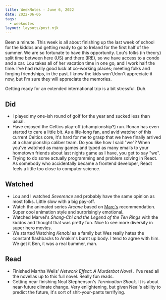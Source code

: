 ```yaml
---
title: WeekNotes - June 6, 2022
date: 2022-06-06
tags:
  - weeknotes 
layout: layouts/post.njk
---
```


Been a minute. This week is all about finishing up the last week of school for the kiddos and getting ready to go to Ireland for the first half of the summer. We are so fortunate to have this opportunity. Lou's folks (in theory) split time between here (US) and there (IRE), so we have access to a condo and a car. Lou takes all of her vacation time in one go, and I work half the time. I've had really good luck at co-working places; meeting folks and forging friendships, in the past. I know the kids won't/don't appreciate it now, but I'm sure they will appreciate the memories.

Getting ready for an extended international trip is a bit stressful. Duh.

## Did
- I played my one-ish round of golf for the year and sucked less than usual.
- Have enjoyed the Celtics play-off (championship?) run. Ronan has even started to care a little bit. As a life-long fan, and avid watcher of this current Celtics core, it's hard for me to grasp that we have finally arrived at a championship caliber team. Do you like how I said "we"? When you've watched as many games and typed as many emails to your hometown friends about last nights game as I have, you get to say "we".
- Trying to do some actually programming and problem solving in React. As somebody who accidentally became a frontend developer, React feels a little too close to computer science.

## Watched
- Lou and I watched *Severence* and probably have the same opinion as most folks. Little slow with a big pay-off.
- Watch the animated series *Arcane* based on <a href="https://marcamos.com/">Marc's</a> recommendation. Super cool animation style and surprisingly emotional.
- Watched Marvel's *Shang-Chi and the Legend of the Ten Rings* with the kiddos and thought that was pretty fun. Nice to see more diversity in super hero movies.
- We started Watching *Kenobi* as a family but Wes really hates the constant flashbacks to Anakin's burnt up body. I tend to agree with him. We get it Ben, it was a real bummer, man.

## Read
- Finished Martha Wells' *Network Effect: A Murderbot Novel* . I've read all the novellas up to this full novel. Really fun reads.
- Getting near finishing Neal Stephenson's *Termination Shock*. It is about near-future climate change. Very enlightening, but given Neal's ability to predict the future, it's sort of shit-your-pants terrifying. 
